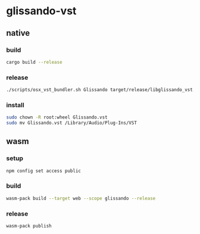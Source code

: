 # glissando-vst

## native

### build

```sh
cargo build --release
```

### release

```sh
./scripts/osx_vst_bundler.sh Glissando target/release/libglissando_vst.dylib
```

### install

```sh
sudo chown -R root:wheel Glissando.vst
sudo mv Glissando.vst /Library/Audio/Plug-Ins/VST
```

## wasm

### setup

```sh
npm config set access public
```

### build

```sh
wasm-pack build --target web --scope glissando --release
```

### release

```sh
wasm-pack publish
```
